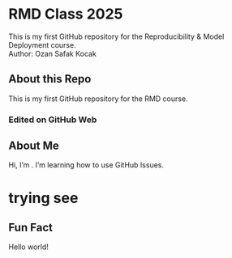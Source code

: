 # RMD Class 2025
This is my first GitHub repository for the Reproducibility & Model Deployment course.  
Author: Ozan Safak Kocak
## About this Repo
This is my first GitHub repository for the RMD course.
### Edited on GitHub Web
## About Me
Hi, I’m <Your Name>.
I’m learning how to use GitHub Issues.
# trying see
## Fun Fact
Hello world!